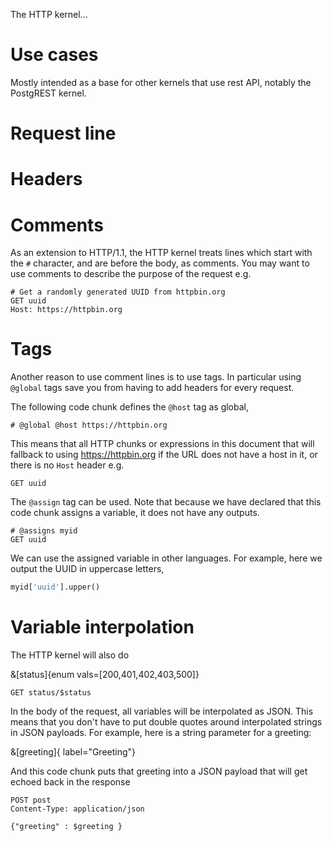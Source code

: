 The HTTP kernel...

# Use cases

Mostly intended as a base for other kernels that use rest API, notably the PostgREST kernel.

# Request line

# Headers

# Comments

As an extension to HTTP/1.1, the HTTP kernel treats lines which start with the `#` character, and are before the body, as comments. You may want to use comments to describe the purpose of the request e.g.

```http exec
# Get a randomly generated UUID from httpbin.org
GET uuid
Host: https://httpbin.org
```

# Tags

Another reason to use comment lines is to use tags. In particular using `@global` tags save you from having to add headers for every request.

The following code chunk defines the `@host` tag as global,

```http exec
# @global @host https://httpbin.org
```

This means that all HTTP chunks or expressions in this document that will fallback to using https://httpbin.org if the URL does not have a host in it, or there is no `Host` header e.g.

```http exec
GET uuid
```

The `@assign` tag can be used. Note that because we have declared that this code chunk assigns a variable, it does not have any outputs.

```http exec
# @assigns myid
GET uuid
```

We can use the assigned variable in other languages. For example, here we output the UUID in uppercase letters,

```python exec
myid['uuid'].upper()
```

# Variable interpolation

The HTTP kernel will also do

&[status]{enum vals=[200,401,402,403,500]}

```http exec
GET status/$status
```

In the body of the request, all variables will be interpolated as JSON. This means that you don't have to put double quotes around interpolated strings in JSON payloads. For example, here is a string parameter for a greeting:

&[greeting]{ label="Greeting"}

And this code chunk puts that greeting into a JSON payload that will get echoed back in the response

```http exec
POST post
Content-Type: application/json

{"greeting" : $greeting }
```
